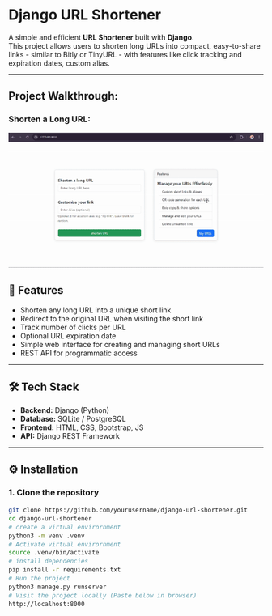 # Django URL Shortener

A simple and efficient **URL Shortener** built with **Django**.  
This project allows users to shorten long URLs into compact, easy-to-share links - similar to Bitly or TinyURL - with features like click tracking and expiration dates, custom alias.

---
## Project Walkthrough:

### Shorten a Long URL:
![Project Demo](https://raw.githubusercontent.com/yashwanth2706/django-url-shortner/main/walkthrough/django_urlshortener.gif)

## 🚀 Features

- Shorten any long URL into a unique short link  
- Redirect to the original URL when visiting the short link  
- Track number of clicks per URL  
- Optional URL expiration date  
- Simple web interface for creating and managing short URLs  
- REST API for programmatic access  

---

## 🛠️ Tech Stack

- **Backend:** Django (Python)  
- **Database:** SQLite / PostgreSQL  
- **Frontend:** HTML, CSS, Bootstrap, JS  
- **API:** Django REST Framework

---

## ⚙️ Installation

### 1. Clone the repository

```bash
git clone https://github.com/yourusername/django-url-shortener.git
cd django-url-shortener
# create a virtual envirornment
python3 -m venv .venv
# Activate virtual envirornment
source .venv/bin/activate
# install dependencies
pip install -r requirements.txt
# Run the project
python3 manage.py runserver
# Visit the project locally (Paste below in browser)
http://localhost:8000
